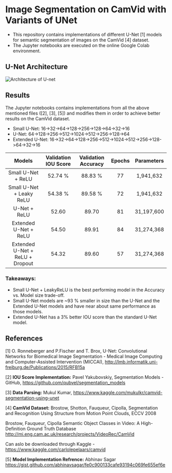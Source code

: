 # Image Segmentation on CamVid with Variants of UNet
  - This repository contains implementations of different U-Net [1] models for semantic segmentation of images on the CamVid [4] dataset. 
 - The Jupyter notebooks are executed on the online Google Colab environment. 

## U-Net Architecture

![Architecture of U-net](https://lmb.informatik.uni-freiburg.de/Publications/2015/RFB15a/u-net-architecture.png)

## Results

The Jupyter notebooks contains implementations from all the above mentioned files ([2], [3], [5]) and modifies them in order to achieve better results on the CamVid dataset.

 - Small U-Net: 16->32->64->128->256->128->64->32->16
 - U-Net: 64->128->256->512->1024->512->256->128->64
 - Extended U-Net: 16->32->64->128->256->512->1024->512->256->128->64->32->16

| Models | Validation IOU Score | Validation Accuracy |Epochs| Parameters|
|:-:|:-:|:-:|:-:|:-:|
| Small U-Net + ReLU |  52.74 % | 88.83 % | 77|1,941,632|
| Small U-Net + Leaky ReLU |54.38 %  | 89.58 % | 72|1,941,632|
| U-Net + ReLU |52.60 | 89.70 | 81 | 31,197,600 |
| Extended U-Net + ReLU | 54.50 | 89.91  | 84 |31,274,368 |
| Extended U-Net + ReLU + Dropout | 54.32 | 89.60 | 57 |31,274,368 |            

### Takeaways:
- Small U-Net + LeakyReLU is the best performing model in the Accuracy vs. Model size trade-off.
- Small U-Net models are ~93 % smaller in size than the U-Net and the Extended U-Net models and have near about same performance as those models.
- Extended U-Net has a 3% better IOU score than the standard U-Net model.

## References
<a id="1">[1]</a> O. Ronneberger and P.Fischer and T. Brox, 
U-Net: Convolutional Networks for Biomedical Image Segmentation - Medical Image Computing and Computer-Assisted Intervention (MICCAI),
http://lmb.informatik.uni-freiburg.de/Publications/2015/RFB15a

<a id="1">[2]</a> **IOU Score Implementation:**
Pavel Yakubovskiy,
Segmentation Models - GitHub,
https://github.com/qubvel/segmentation_models

<a id="1">[3]</a> **Data Parsing:**
Mukul Kumar,
https://www.kaggle.com/mukulkr/camvid-segmentation-using-unet

<a id="1">[4]</a> **CamVid Dataset:**
Brostow, Shotton, Fauqueur, Cipolla,
Segmentation and Recognition Using Structure from Motion Point Clouds, ECCV 2008

Brostow, Fauqueur, Cipolla
Semantic Object Classes in Video: A High-Definition Ground Truth Database  
http://mi.eng.cam.ac.uk/research/projects/VideoRec/CamVid

Can aslo be downloaded through Kaggle - https://www.kaggle.com/carlolepelaars/camvid

<a id="1">[5]</a> **Model Implementation Refrence:**
Abhinav Sagar
https://gist.github.com/abhinavsagar/fe0c900133cafe93194c069fe655ef6e

